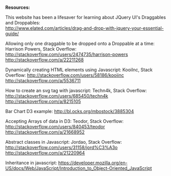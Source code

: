 **Resources:**

This website has been a lifesaver for learning about JQuery UI's Draggables and Droppables:  
http://www.elated.com/articles/drag-and-drop-with-jquery-your-essential-guide/

Allowing only one draggable to be dropped onto a Droppable at a time:
Harrison Powers, Stack Overflow: http://stackoverflow.com/users/2474735/harrison-powers
http://stackoverflow.com/a/22211268

Dynamically creating HTML elements using Javascript:
KooiInc, Stack Overflow: http://stackoverflow.com/users/58186/kooiinc
http://stackoverflow.com/a/5536711

How to create an svg tag with javascript:
Techn4k, Stack Overflow: http://stackoverflow.com/users/685450/techn4k
http://stackoverflow.com/a/8215105

Bar Chart D3 example:
http://bl.ocks.org/mbostock/3885304

Accepting Arrays of data in D3:
Teodor, Stack Overflow: http://stackoverflow.com/users/840453/teodor
http://stackoverflow.com/a/21668952

Abstract classes in Javascript:
Jordao, Stack Overflow: http://stackoverflow.com/users/31158/jord%C3%A3o
http://stackoverflow.com/a/21220964

Inheritance in javascript:
https://developer.mozilla.org/en-US/docs/Web/JavaScript/Introduction_to_Object-Oriented_JavaScript